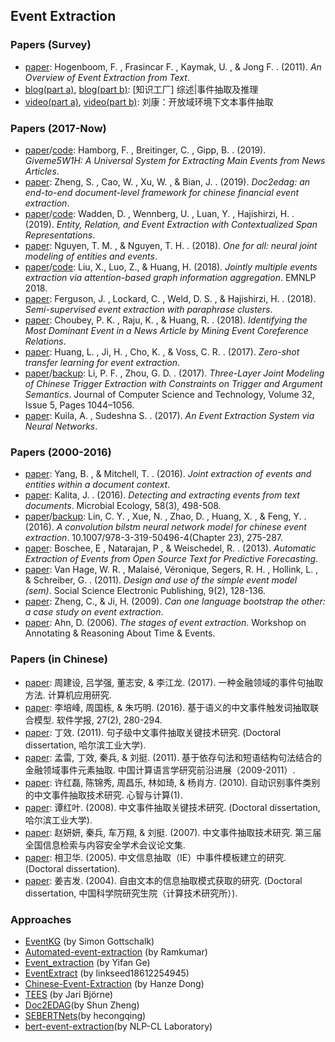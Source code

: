 ## **Event Extraction**


### Papers (Survey)
  * [paper](http://ceur-ws.org/Vol-779/derive2011_submission_1.pdf): Hogenboom, F. , Frasincar F. , Kaymak, U. , & Jong F. . (2011). *An Overview of Event Extraction from Text*.
  * [blog(part a)](https://blog.csdn.net/TgqDT3gGaMdkHasLZv/article/details/86215037), [blog(part b)](https://blog.csdn.net/TgqDT3gGaMdkHasLZv/article/details/86486048): [知识工厂] 综述|事件抽取及推理 
  * [video(part a)](http://www.kengso.com/file/2671e9e6eae1826ad1bd80d5ad5ed79f.html), [video(part b)](http://www.kengso.com/file/1eb5b365ad3859a78f301b7522072961.html): 刘康：开放域环境下文本事件抽取

### Papers (2017-Now)
  * [paper](https://arxiv.org/abs/1909.02766)/[code](https://github.com/fhamborg/Giveme5W1H): Hamborg, F. , Breitinger, C. , Gipp, B. . (2019). *Giveme5W1H: A Universal System for Extracting Main Events from News Articles*.
  * [paper](https://arxiv.org/abs/1904.07535): Zheng, S. , Cao, W. , Xu, W. , & Bian, J. . (2019). *Doc2edag: an end-to-end document-level framework for chinese financial event extraction*.
  * [paper](https://arxiv.org/pdf/1909.03546v2.pdf)/[code](https://github.com/dwadden/dygiepp): Wadden, D. , Wennberg, U. , Luan, Y. , Hajishirzi, H. . (2019). *Entity, Relation, and Event Extraction with Contextualized Span Representations*.
  * [paper](https://arxiv.org/abs/1812.00195): Nguyen, T. M. , & Nguyen, T. H. . (2018). *One for all: neural joint modeling of entities and events*.
  * [paper](https://arxiv.org/abs/1809.09078)/[code](https://github.com/lx865712528/EMNLP2018-JMEE): Liu, X., Luo, Z., & Huang, H. (2018). *Jointly multiple events extraction via attention-based graph information aggregation*. EMNLP 2018.
  * [paper](https://arxiv.org/abs/1808.08622): Ferguson, J. , Lockard, C. , Weld, D. S. , & Hajishirzi, H. . (2018). *Semi-supervised event extraction with paraphrase clusters*.
  * [paper](https://www.aclweb.org/anthology/N18-2055/): Choubey, P. K. , Raju, K. , & Huang, R. . (2018). *Identifying the Most Dominant Event in a News Article by Mining Event Coreference Relations*.
  * [paper](https://arxiv.org/abs/1707.01066): Huang, L. , Ji, H. , Cho, K. , & Voss, C. R. . (2017). *Zero-shot transfer learning for event extraction*.
  * [paper](https://link.springer.com/article/10.1007%2Fs11390-017-1780-5)/[backup](http://jcst.ict.ac.cn/EN/abstract/abstract2376.shtml): Li, P. F. , Zhou, G. D. . (2017). *Three-Layer Joint Modeling of Chinese Trigger Extraction with Constraints on Trigger and Argument Semantics*. Journal of Computer Science and Technology, Volume 32, Issue 5, Pages 1044–1056.
  * [paper](http://ceur-ws.org/Vol-2036/T5-2.pdf): Kuila, A. , Sudeshna S. . (2017). *An Event Extraction System via Neural Networks*.

### Papers (2000-2016)
  * [paper](https://arxiv.org/abs/1609.03632v1): Yang, B. , & Mitchell, T. . (2016). *Joint extraction of events and entities within a document context*.
  * [paper](https://arxiv.org/abs/1601.04012): Kalita, J. . (2016). *Detecting and extracting events from text documents*. Microbial Ecology, 58(3), 498-508.
  * [paper](https://link.springer.com/chapter/10.1007/978-3-319-50496-4_23)/[backup](https://eprints.lancs.ac.uk/id/eprint/83783/1/160.pdf): Lin, C. Y. , Xue, N. , Zhao, D. , Huang, X. , & Feng, Y. . (2016). *A convolution bilstm neural network model for chinese event extraction*. 10.1007/978-3-319-50496-4(Chapter 23), 275-287.
  * [paper](https://link.springer.com/chapter/10.1007/978-1-4614-5311-6_3): Boschee, E , Natarajan, P , & Weischedel, R. . (2013). *Automatic Extraction of Events from Open Source Text for Predictive Forecasting*.
  * [paper](https://www.sciencedirect.com/science/article/abs/pii/S1570826811000199): Van Hage, W. R. , Malaisé, Véronique, Segers, R. H. , Hollink, L. , & Schreiber, G. . (2011). *Design and use of the simple event model (sem)*. Social Science Electronic Publishing, 9(2), 128-136.
  * [paper](https://core.ac.uk/display/21224277): Zheng, C., & Ji, H. (2009). *Can one language bootstrap the other: a case study on event extraction*.
  * [paper](https://www.researchgate.net/publication/228384753_The_stages_of_event_extraction): Ahn, D. (2006). *The stages of event extraction*. Workshop on Annotating & Reasoning About Time & Events.
  
### Papers (in Chinese)
  * [paper](http://www.cnki.com.cn/Article/CJFDTOTAL-JSYJ201710009.htm): 周建设, 吕学强, 董志安, & 李江龙. (2017). 一种金融领域的事件句抽取方法. 计算机应用研究.
  * [paper](http://www.cnki.com.cn/Article/CJFDTotal-RJXB201602007.htm): 李培峰, 周国栋, & 朱巧明. (2016). 基于语义的中文事件触发词抽取联合模型. 软件学报, 27(2), 280-294.
  * [paper](http://cdmd.cnki.com.cn/Article/CDMD-10213-1012000844.htm): 丁效. (2011). 句子级中文事件抽取关键技术研究. (Doctoral dissertation, 哈尔滨工业大学).
  * [paper](http://cpfd.cnki.com.cn/Article/CPFDTOTAL-ZGZR201108001073.htm): 孟雷, 丁效, 秦兵, & 刘挺. (2011). 基于依存句法和短语结构句法结合的金融领域事件元素抽取. 中国计算语言学研究前沿进展（2009-2011）.
  * [paper](http://www.cnki.com.cn/Article/CJFDTotal-XIZH201001006.htm): 许红磊, 陈锦秀, 周昌乐, 林如琦, & 杨肖方. (2010). 自动识别事件类别的中文事件抽取技术研究. 心智与计算(1).
  * [paper](http://cdmd.cnki.com.cn/Article/CDMD-10213-2009224109.htm): 谭红叶. (2008). 中文事件抽取关键技术研究. (Doctoral dissertation, 哈尔滨工业大学).
  * [paper](http://cpfd.cnki.com.cn/Article/CPFDTOTAL-ZGZR200711001013.htm): 赵妍妍, 秦兵, 车万翔, & 刘挺. (2007). 中文事件抽取技术研究. 第三届全国信息检索与内容安全学术会议论文集.
  * [paper](http://www.wanfangdata.com.cn/details/detail.do?_type=degree&id=Y757845): 相卫华. (2005). 中文信息抽取（IE）中事件模板建立的研究. (Doctoral dissertation).
  * [paper](http://cdmd.cnki.com.cn/Article/CDMD-80132-2006191336.htm): 姜吉发. (2004). 自由文本的信息抽取模式获取的研究. (Doctoral dissertation, 中国科学院研究生院（计算技术研究所）).

### Approaches
  * [EventKG](https://github.com/sgottsch/eventkg) (by Simon Gottschalk)
  * [Automated-event-extraction](https://github.com/helloram52/automated-event-extraction) (by Ramkumar)
  * [Event_extraction](https://github.com/yifange/event_extraction) (by Yifan Ge)
  * [EventExtract](https://github.com/linkseed18612254945/EventExtract) (by linkseed18612254945)
  * [Chinese-Event-Extraction](https://github.com/hendrydong/Chinese-Event-Extraction) (by Hanze Dong)
  * [TEES](https://github.com/jbjorne/TEES) (by Jari Björne)
  * [Doc2EDAG](https://github.com/dolphin-zs/Doc2EDAG)(by Shun Zheng)
  * [SEBERTNets](https://github.com/hecongqing/CCKS2019EventEntityExtraction_Rank5)(by hecongqing)
  * [bert-event-extraction](https://github.com/nlpcl-lab/bert-event-extraction)(by NLP-CL Laboratory)


  
